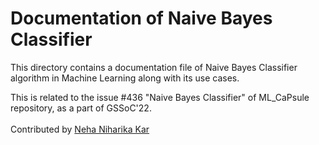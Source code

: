 # Documentation of Naive Bayes Classifier
This directory contains a documentation file of Naive Bayes Classifier algorithm in Machine Learning along with its use cases. <br>

This is related to the issue #436 "Naive Bayes Classifier" of ML_CaPsule repository, as a part of GSSoC'22. <br>                                                                                                             
Contributed by [Neha Niharika Kar](https://github.com/Neha-Niharika-Kar)
